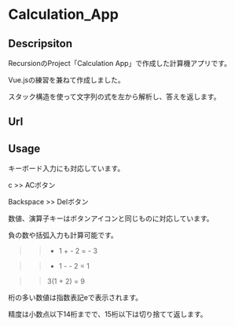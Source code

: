# Calculation_App

## Descripsiton
RecursionのProject「Calculation App」で作成した計算機アプリです。

Vue.jsの練習を兼ねて作成しました。

スタック構造を使って文字列の式を左から解析し、答えを返します。

## Url

## Usage
キーボード入力にも対応しています。

c  >>  ACボタン

Backspace  >> Delボタン

数値、演算子キーはボタンアイコンと同じものに対応しています。


負の数や括弧入力も計算可能です。

>> - 1 + - 2 = - 3

>> - 1 - - 2 = 1

>> 3(1 + 2) = 9 

桁の多い数値は指数表記eで表示されます。

精度は小数点以下14桁までで、15桁以下は切り捨てて返します。
